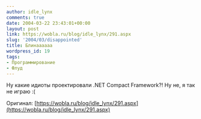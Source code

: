 ```yaml
---
author: idle_lynx
comments: true
date: 2004-03-22 23:43:01+00:00
layout: post
link: https://wobla.ru/blog/idle_lynx/291.aspx
slug: '2004/03/disappointed'
title: Блинаааааа
wordpress_id: 19
tags:
- Программирование
- Флуд
---
```


Ну какие идиоты проектировали .NET Compact Framework?! Ну не, я так не играю :(

Оригинал: [https://wobla.ru/blog/idle_lynx/291.aspx](https://wobla.ru/blog/idle_lynx/291.aspx)
